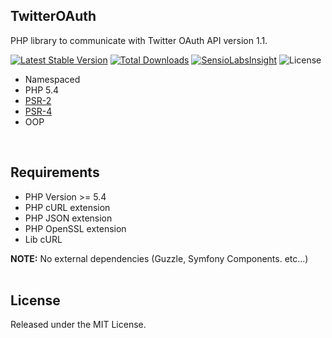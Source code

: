 ## TwitterOAuth ##
PHP library to communicate with Twitter OAuth API version 1.1.

[![Latest Stable Version](https://poser.pugx.org/ricardoper/twitteroauth/v/stable.svg)](https://packagist.org/packages/ricardoper/twitteroauth) [![Total Downloads](https://poser.pugx.org/ricardoper/twitteroauth/downloads.svg)](https://packagist.org/packages/ricardoper/twitteroauth) [![SensioLabsInsight](https://insight.sensiolabs.com/projects/037e7000-eca4-43a3-b1fd-1f9de8ad310c/mini.png)](https://insight.sensiolabs.com/projects/037e7000-eca4-43a3-b1fd-1f9de8ad310c) ![License](https://poser.pugx.org/ricardoper/twitteroauth/license.svg)

- Namespaced
- PHP 5.4
- [PSR-2](http://www.php-fig.org/psr/psr-2/ "PHP Framework Interop Group")
- [PSR-4](http://www.php-fig.org/psr/psr-4/ "PHP Framework Interop Group")
- OOP<br/>
<br/>

## Requirements ##
- PHP Version >= 5.4
- PHP cURL extension
- PHP JSON extension
- PHP OpenSSL extension
- Lib cURL

**NOTE:** No external dependencies (Guzzle, Symfony Components. etc...)<br/>
<br/>

## License ##
Released under the MIT License.
